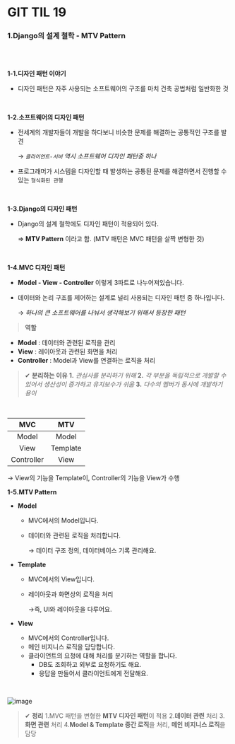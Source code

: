 # GIT TIL 19

### 1.Django의 설계 철학 - MTV Pattern

<br><br>

**1-1.디자인 패턴 이야기**

- 디자인 패턴은 자주 사용되는 소프트웨어의 구조를 마치 건축 공법처럼 일반화한 것

<br>

**1-2.소프트웨어의 디자인 패턴**

- 전세계의 개발자들이 개발을 하다보니 비슷한 문제를 해결하는 공통적인 구조를 발견 <br>
    
    → *`클라이언트-서버` 역시 소프트웨어 디자인 패턴중 하나*
- 프로그래머가 시스템을 디자인할 때 발생하는 공통된 문제를 해결하면서 진행할 수 있는 `형식화된 관행`

<br>

**1-3.Django의 디자인 패턴**
- Django의 설계 철학에도 디자인 패턴이 적용되어 있다.
    
    ⇒ **MTV Pattern** 이라고 함.
    (MTV 패턴은 MVC 패턴을 살짝 변형한 것)

<br>

**1-4.MVC 디자인 패턴**

- **Model - View - Controller** 이렇게 3파트로 나누어져있습니다.
- 데이터와 논리 구조를 제어하는 설계로 널리 사용되는 디자인 패턴 중 하나입니다.
    
    → *하나의 큰 소프트웨어를 나눠서 생각해보기 위해서 등장한 패턴*

>**역할**

- **Model** : 데이터와 관련된 로직을 관리
- **View** : 레이아웃과 관련된 화면을 처리
- **Controller** : Model과 View를 연결하는 로직을 처리

> ✔ **분리하는 이유**
**1.** *관심사를 분리하기 위해*
**2.** *각 부분을 독립적으로 개발할 수 있어서 생산성이 증가하고 유지보수가 쉬움*
**3.** *다수의 멤버가 동시에 개발하기 용이*

<br>

|MVC|MTV|
|:---:|:---:|
|Model|Model|
|View|Template|
|Controller|View|

→ View의 기능을 Template이, Controller의 기능을 View가 수행

**1-5.MTV Pattern**

- **Model**
    - MVC에서의 Model입니다.
    - 데이터와 관련된 로직을 처리합니다.
        
        → 데이터 구조 정의, 데이터베이스 기록 관리해요.
        
- **Template**
    - MVC에서의 View입니다.
    - 레이아웃과 화면상의 로직을 처리
        
        →즉, UI와 레이아웃을 다루어요.
        
- **View**
    - MVC에서의 Controller입니다.
    - 메인 비지니스 로직을 담당합니다.
    - 클라이언트의 요청에 대해 처리를 분기하는 역할을 합니다.
        - DB도 조회하고 외부로 요청하기도 해요.
        - 응답을 만들어서 클라이언트에게 전달해요.

<br>

![image](https://github.com/user-attachments/assets/2ca2514c-27af-4b3f-84f9-cd050103f4fd)


>✔ **정리**
1.MVC 패턴을 변형한 **MTV 디자인 패턴**이 적용
2.**데이터 관련** 처리
3.**화면 관련** 처리
4.**Model & Template 중간 로직**을 처리, **메인 비지니스 로직**을 담당

<br>



